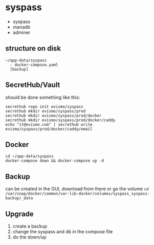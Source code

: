 # syspass
- syspass
- mariadb
- adminer

## structure on disk
```
~/app-data/syspass
  - docker-compose.yaml
  [backup]
```

## SecretHub/Vault

should be done something like this:
```
secrethub repo init evismo/syspass
secrethub mkdir evismo/syspass/prod
secrethub mkdir evismo/syspass/prod/docker
secrethub mkdir evismo/syspass/prod/docker/caddy
echo "it@evismo.com" | secrethub write evismo/syspass/prod/docker/caddy/email
```

## Docker

```
cd ~/app-data/syspass
docker-compose down && docker-compose up -d
```

## Backup
can be created in the GUI, download from there or go the volume
`cd /var/snap/docker/common/var-lib-docker/volumes/syspass_syspass-backup/_data`

## Upgrade

1. create a backup
2. change the syspass and db in the compose file
3. do the down/up

